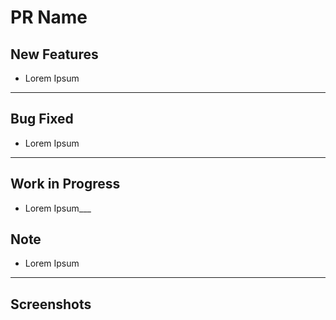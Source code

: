 # PR Name
## New Features
- Lorem Ipsum
___
## Bug Fixed
- Lorem Ipsum
___
## Work in Progress
- Lorem Ipsum___
## Note
- Lorem Ipsum
___
## Screenshots